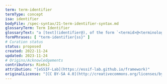 ```yaml
---
term: term-identifier
termType: concept
isa: identifier
bodyFile: /spec-syntax/21-term-identifier-syntax.md
glossaryTerm: Term Identifier
glossaryText: "a [text](identifier@), of the form `<termid>@<terminology-identifier>`, that is used for [identifying](@) a [semantic unit](@) within a designated [terminology](@). If `@<terminology-identifier>` is omitted, the current (or default) [terminology](@) is assumed."
formPhrases: [ "term-identifier{ss}" ]
# Curation status
status: proposed
created: 2022-11-24
updated: 2023-11-24
# Origins/Acknowledgements
contributors: RieksJ
attribution: "[eSSIF-Lab](https://essif-lab.github.io/framework)"
originalLicense: "[CC BY-SA 4.0](http://creativecommons.org/licenses/by-sa/4.0/?ref=chooser-v1)"
---
```

